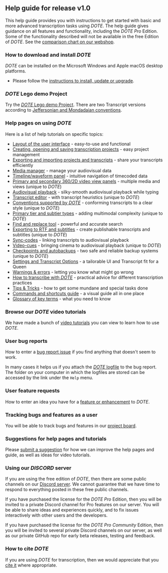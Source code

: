 ## Help guide for release v1.0

This help guide provides you with instructions to get started with basic and more advanced transcription tasks using _DOTE_.
The help guide gives guidance on all features and functionality, including the _DOTE Pro_ Edition.
Some of the functionality described will not be available in the free Edition of _DOTE_.
See the [comparison chart on our webshop](https://dote.sfx.aau.dk/license-compare#compare-detail).

### How to download and install _DOTE_

_DOTE_ can be installed on the Microsoft Windows and Apple macOS desktop platforms.

- Please follow the [instructions to install, update or upgrade](install.md).

### _DOTE_ Lego demo Project

Try the [_DOTE_ Lego demo Project](demo.md).
There are two Transcript versions according to [Jeffersonian and Mondadaian conventions](conventions.md).

### Help pages on using _DOTE_

Here is a list of help tutorials on specific topics:

- [Layout of the user interface](ui.md) - easy-to-use and functional
- [Creating, opening and saving transcription projects](projects.md) - easy project management
- [Exporting and importing projects and transcripts](import.md) - share your transcripts efficiently
- [Media manager](media.md) - manage your audiovisual data
- [Timeline/waveform panel](timeline.md) - intuitive navigation of timecoded data
- [Primary and secondary 360/2D video view panels](video.md) - multiple media and views (unique to _DOTE_)
- [Audiovisual playback](play.md) - silky-smooth audiovisual playback while typing
- [Transcript editor](transcript.md) - with transcript heuristics (unique to _DOTE_)
- [Conventions supported by _DOTE_](conventions.md) - conforming transcripts to a clear style (unique to _DOTE_)
- [Primary tier and subtier types](tiers.md) - adding multimodal complexity (unique to _DOTE_)
- [Find and replace tool](find.md) - powerful and accurate search
- [Exporting to RTF and subtitles](export.md) - create publishable transcripts and subtitles (unique to _DOTE_)
- [Sync-codes](sync-code.md) - linking transcripts to audiovisual playback
- [Video-cues](cues.md) - bringing cinema to audiovisual playback (unique to _DOTE_)
- [Checkpoints and autobackups](versioncontrol.md) - two safe and reliable backup systems (unique to _DOTE_)
- [Settings and Transcript Options](settings.md) - a tailorable UI and Transcript fit for a Queen
- [Warnings & errors](errors.md) - letting you know what might go wrong
- [How to transcribe with _DOTE_](howto.md) - practical advice for different transcription practices
- [Tips & Tricks](tips.md) - how to get some mundane and special tasks done
- [Commands and shortcuts guide](commands.md) - a visual guide all in one place
- [Glossary of key terms](glossary.md) - what you need to know

### Browse our _DOTE_ video tutorials <a id='tutorials'></a>

We have made a bunch of [video tutorials](tutorials.md) you can view to learn how to use _DOTE_.

### User bug reports

How to enter a [bug report issue](https://github.com/BigSoftVideo/DOTE/issues/new/choose) if you find anything that doesn't seem to work.

In many cases it helps us if you attach the [_DOTE_ logfile](logfile.md) to the bug report.
The folder on your computer in which the logfiles are stored can be accessed by the link under the `Help` menu.

### User feature requests

How to enter an idea you have for a [feature or enhancement](https://github.com/BigSoftVideo/DOTE/issues/new/choose) to _DOTE_.

### Tracking bugs and features as a user

You will be able to track bugs and features in our [project board](https://github.com/BigSoftVideo/DOTE/projects/1).

### Suggestions for help pages and tutorials

Please [submit a suggestion](https://github.com/BigSoftVideo/DOTE/issues/new/choose) for how we can improve the help pages and guide, as well as ideas for video tutorials.

### Using our _DISCORD_ server

If you are using the free edition of _DOTE_, then there are some public channels on our [Discord server](https://discord.gg/8BmuHP7xh4).
We cannot guarantee that we have time to respond to everything posted in these free public channels.

If you have purchased the license for the _DOTE Pro_ Edition, then you will be invited to a private Discord channel for Pro features on our server.
You will be able to share ideas and experiences quickly, and to fix issues interactively with other users and the developers.

If you have purchased the license for the _DOTE Pro Community_ Edition, then you will be invited to several private Discord channels on our server, as well as our private GitHub repo for early beta releases, testing and feedback.

### How to cite _DOTE_

If you are using _DOTE_ for transcription, then we would appreciate that you [cite it](citeDOTE.md) where appropriate.
